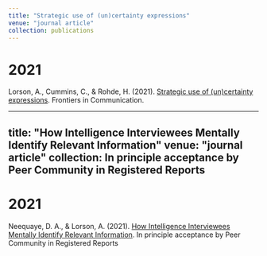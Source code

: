 ```yaml
---
title: "Strategic use of (un)certainty expressions"
venue: "journal article"
collection: publications
---
```


2021
===
Lorson, A., Cummins, C., & Rohde, H. (2021). [Strategic use of (un)certainty expressions](https://doi.org/10.3389/fcomm.2021.635156). Frontiers in Communication.


---
title: "How Intelligence Interviewees Mentally Identify Relevant Information"
venue: "journal article"
collection: In principle acceptance by Peer Community in Registered Reports
---

2021
===
Neequaye, D. A., & Lorson, A. (2021). [How Intelligence Interviewees Mentally Identify Relevant Information](https://psyarxiv.com/bpdn2/). In principle acceptance by Peer Community in Registered Reports
